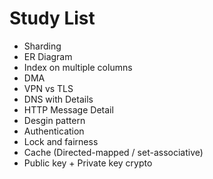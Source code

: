 # Study List

- Sharding
- ER Diagram
- Index on multiple columns
- DMA
- VPN vs TLS
- DNS with Details
- HTTP Message Detail
- Desgin pattern
- Authentication
- Lock and fairness
- Cache (Directed-mapped / set-associative)
- Public key + Private key crypto
